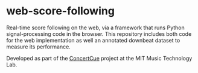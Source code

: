 # web-score-following
Real-time score following on the web, via a framework that runs Python signal-processing code in the browser. This repository includes both code for the web implementation as well an annotated downbeat dataset to measure its performance.

Developed as part of the [ConcertCue](https://concertcue.org/) project at the MIT Music Technology Lab.
